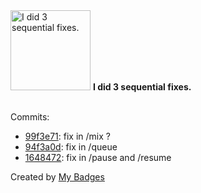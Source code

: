 <img src="https://my-badges.github.io/my-badges/fix-3.png" alt="I did 3 sequential fixes." title="I did 3 sequential fixes." width="128">
<strong>I did 3 sequential fixes.</strong>
<br><br>

Commits:

- <a href="https://github.com/XPL0Z/spotish/commit/99f3e714fad6357d3d864936950ace94e2d3f8f9">99f3e71</a>: fix in /mix ?
- <a href="https://github.com/XPL0Z/spotish/commit/94f3a0df2f3cabd1aa475f60df8498e740022815">94f3a0d</a>: fix in /queue
- <a href="https://github.com/XPL0Z/spotish/commit/164847219c34cf9e1279172025b6c67523798af3">1648472</a>: fix in /pause and /resume


Created by <a href="https://github.com/my-badges/my-badges">My Badges</a>